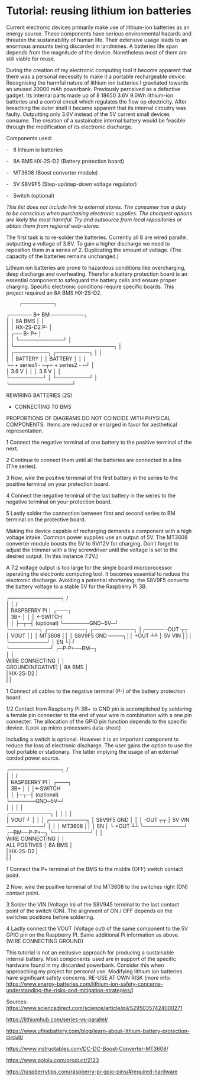 # Tutorial: reusing lithium ion batteries



Current electronic devices primarily make use of lithium-ion batteries as an energy source. These components have serious environmental hazards and threaten the sustainability of human life. Their extensive usage leads to an enormous amounts being discarded in landmines. A batteries life span depends from the magnitude of the device. Nonetheless most of them are still viable for reuse. 



During the creation of my electronic computing tool it become apparent that there was a personal necessity to make it a portable rechargeable device. Recognising the harmful nature of lithium ion batteries I gravitated towards an unused 20000 mAh powerbank. Previously perceived as a defective gadget. Its internal parts made up of 8 18650 3.6V 9.0Wh lithium-ion batteries and a control circuit which regulates the flow op electricity. After breaching the outer shell it became apparent that its internal circuitry was faulty. Outputting only 3.6V instead of the 5V current small devices consume. The creation of a sustainable internal battery would be feasible through the modification of its electronic discharge.



Components used: 

-    8 lithium io batteries 

-    8A BMS HX-2S-D2 (Battery protection board) 

-    MT3608 (Boost converter module) 

-    5V S8V9F5 (Step-up/step-down voltage regulator) 

-    Switch (optional)



*This list does not include link to external stores. The consumer has a duty to be conscious when purchasing electronic supplies. The cheapest options are likely the most harmful. Try and outsource from local repositories or obtain them from regional web-stores.* 



The first task is to re-solder the batteries. Currently all 8 are wired parallel, outputting a voltage of 3.6V. To gain a higher discharge we need to reposition them in a series of 2. Duplicating the amount of voltage. (The capacity of the batteries remains unchanged.) 



Lithium ion batteries are prone to hazardous conditions like overcharging, deep discharge and overheating. Therefor a battery protection board is an essential component to safeguard the battery cells and ensure proper charging. Specific electronic conditions require specific boards. This project required an 8A BMS HX-2S-D2.


         ┌────────────┐                  
┌────── B+            BM ─────────┐      
│        │ 8A BMS     │           │      
│        │   HX-2S-D2 P-          │      
│   ┌── B-            P+          │      
│   │    └────────────┘           │      
│   └───────────────────────────┐ │      
│  ┌─────────┐     ┌─────────┐  │ │      
│  │ BATTERY │     │ BATTERY │  │ │      
└─ + series1 - ─┬─ + series2 - ─┘ │      
   │  3.6 V  │  │  │  3.6 V  │    │      
   └─────────┘  │  └─────────┘    │      
                └─────────────────┘      
         
REWIRING BATTERIES (2S)                  
+ CONNECTING TO BMS

PROPORTIONS OF DIAGRAMS DO NOT COINCIDE 
WITH PHYSICAL COMPONENTS. 
Items are reduced or enlarged in favor 
for aesthetical representation.

                                                              
1 Connect the negative terminal of one battery to the positive terminal of the next. 

2 Continue to connect them until all the batteries are connected in a line (The series). 

3 Now, wire the positive terminal of the first battery in the series to the positive terminal on your protection board. 

4 Connect the negative terminal of the last battery in the series to the negative terminal on your protection board. 

5 Lastly solder the connection between first and second series to BM terminal on the protective board. 



Making the device capable of recharging demands a component with a high voltage intake. Common power supplies use an output of 5V. The MT3608 converter module boosts the 5V to 9V/12V for charging. Don’t forget to adjust the trimmer with a tiny screwdriver until the voltage is set to the desired output. (In this instance 7.2V.)



A 7.2 voltage output is too large for the single board microprocessor operating the electronic computing tool. It becomes essential to reduce the electronic discharge. Avoiding a potential shortening, the S8V9F5 converts the battery voltage to a stable 5V for the Raspberry Pi 3B.


 ┌──────────────┐      /                 
 │              │     /                  
 │ RASPBERRY PI │   ┌───┐                
 │ 3B+          │   │   │    <-SWITCH    
 │              │   ├─┬─┤     (optional) 
 └───────GND─5V─┘                        
          └────────┐        ┌──────────┐ 
┌───────────┐      │┌───── -OUT        ┬┬
│        VOUT      ││       │  MT3608  ││
│ S8V9F5  GND ────┐││      +OUT        ┴┴
│ 5V      VIN     │││       └──────────┘ 
│          EN     └│┘                    
└───────────┘    ┌─P-P+──BM─┐            
                 │          │            
WIRE CONNECTING  │          │            
GROUND(NEGATIVE) │  8A BMS  │            
                 | HX-2S-D2 |            
                 |          |            

                                         
1 Connect all cables to the negative terminal (P-) of the battery protection board.
 
1/2 Contact from Raspberry Pi 3B+ to GND pin is accomplished by soldering a female pin connecter to the end of your wire in combination with a one pin connecter. The allocation of the GPIO pin function depends to the specific device. (Look up micro processors data-sheet)


Including a switch is optional. However it is an important component to reduce the loss of electronic discharge. The user gains the option to use the tool portable or stationary. The latter implying the usage of an external corded power source. 



 ┌──────────────┐          /                
 │              │         /                 
 │ RASPBERRY PI │       ┌───┐               
 │ 3B+          │       │   │<-SWITCH       
 │              │       ├─┬─┤ (optional)    
 └───────GND─5V─┘                           
              │         │ │ │               
┌───────────┐ │         │ │ │               
│        VOUT ┘         │ │ │  ┌──────────┐ 
│ S8V9F5  GND           │ │ │ -OUT        ┬┬
│ 5V      VIN ──────────┘ │ │  │  MT3608  ││
│          EN             │ └ +OUT        ┴┴
└───────────┘    ┌─BM──P-P+─┐  └──────────┘ 
                 │          │               
WIRE CONNECTING  │          │               
ALL POSTIVES     │  8A BMS  │               
                 | HX-2S-D2 |               
                 |          |           
                 

1 Connect the P+ terminal of the BMS to the middle (OFF) switch contact point. 

2 Now, wire the positive terminal of the MT3608 to the switches right (ON) contact point. 

3 Solder the VIN (Voltage In) of the S8V945 terminal to the last contact point of the switch (ON). The alignment of ON / OFF depends on the switches positions before soldering. 

4 Lastly connect the VOUT (Voltage out) of the same component to the 5V GPIO pin on the Raspberry PI. Same additional Pi information as above. (WIRE CONNECTING GROUND) 



This tutorial is not an exclusive approach for producing a sustainable internal battery. Most components  used are in support of the specific hardware found in my discarded powerbank. Consider this when approaching my project for personal use. Modifying lithium ion batteries have significant safety concerns. RE-USE AT OWN RISK (more info: https://www.energy-batteries.com/lithium-ion-safety-concerns-understanding-the-risks-and-mitigation-strategies/)



Sources: 
https://www.sciencedirect.com/science/article/pii/S2950357424000271 

https://lithiumhub.com/series-vs-parallel/ 

https://www.ufinebattery.com/blog/learn-about-lithium-battery-protection-circuit/ 

https://www.instructables.com/DC-DC-Boost-Converter-MT3608/ 

https://www.pololu.com/product/2123 

https://raspberrytips.com/raspberry-pi-gpio-pins/#required-hardware 



 
